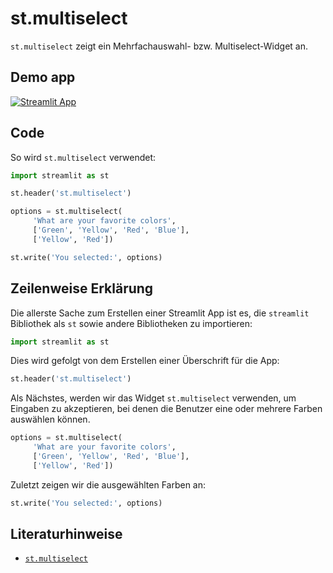 # st.multiselect

`st.multiselect` zeigt ein Mehrfachauswahl- bzw. Multiselect-Widget an.

## Demo app

[![Streamlit App](https://static.streamlit.io/badges/streamlit_badge_black_white.svg)](https://share.streamlit.io/dataprofessor/st.multiselect/)

## Code
So wird `st.multiselect` verwendet:
```python
import streamlit as st

st.header('st.multiselect')

options = st.multiselect(
     'What are your favorite colors',
     ['Green', 'Yellow', 'Red', 'Blue'],
     ['Yellow', 'Red'])

st.write('You selected:', options)
```

## Zeilenweise Erklärung
Die allerste Sache zum Erstellen einer Streamlit App ist es, die `streamlit` Bibliothek als `st` sowie andere Bibliotheken zu importieren:
```python
import streamlit as st
```

Dies wird gefolgt von dem Erstellen einer Überschrift für die App:
```python
st.header('st.multiselect')
```

Als Nächstes, werden wir das Widget `st.multiselect` verwenden, um Eingaben zu akzeptieren, bei denen die Benutzer eine oder mehrere Farben auswählen können.

```python
options = st.multiselect(
     'What are your favorite colors',
     ['Green', 'Yellow', 'Red', 'Blue'],
     ['Yellow', 'Red'])
```

Zuletzt zeigen wir die ausgewählten Farben an:
```python
st.write('You selected:', options)
```

## Literaturhinweise
- [`st.multiselect`](https://docs.streamlit.io/library/api-reference/widgets/st.multiselect)
